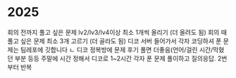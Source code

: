 # 2025
회의 전까지 풀고 싶은 문제 lv2/lv3/lv4이상 최소 1개씩 올리기 (더 올려도 됨)
회의 때 풀고 싶은 문제 최소 3개 고르기 (더 골라도 됨)
디코 서버 들어가서 각자 코딩하셔
푼 문제는 팀레포에 깃합니다
ㄴ 디코 정복방에 문제 후기 풀면 더좋음(언어/걸린 시간/막혔던 부분 등등
주말에 시간 정해서 디코로 1~2시간 각자 푼 문제 풀이하고 질의응답.
2번부터 반복
